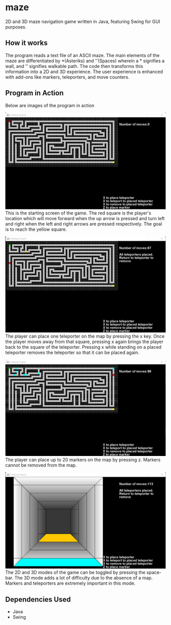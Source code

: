 # maze
2D and 3D maze navigation game written in Java, featuring Swing for GUI purposes.

## How it works
The program reads a text file of an ASCII maze. The main elements of the maze are differentiated by *(Asteriks) and ''(Spaces) wherein a * signifies a wall, and '' signifies walkable path. The code then transforms this information into a 2D and 3D experience. The user experience is enhanced with add-ons like markers, teleporters, and move counters.

## Program in Action
Below are images of the program in action

![](https://github.com/arjunUpatel/maze/blob/main/images/maze-startup.png)
This is the starting screen of the game. The red square is the player's location which will move forward when the up arrow is pressed and turn left and right when the left and right arrows are pressed respectively. The goal is to reach the yellow square.

![](https://github.com/arjunUpatel/maze/blob/main/images/maze-teleporter.png)
The player can place one teleporter on the map by pressing the x key. Once the player moves away from that square, pressing x again brings the player back to the square of the teleporter. Pressing x while standing on a placed teleporter removes the teleporter so that it can be placed again.

![](https://github.com/arjunUpatel/maze/blob/main/images/maze-marker.png)
The player can place up to 20 markers on the map by pressing z. Markers cannot be removed from the map.

![](https://github.com/arjunUpatel/maze/blob/main/images/maze-3D.png)
The 2D and 3D modes of the game can be toggled by pressing the space-bar. The 3D mode adds a lot of difficulty due to the absence of a map. Markers and teleporters are extremely important in this mode.

## Dependencies Used
- Java
- Swing
